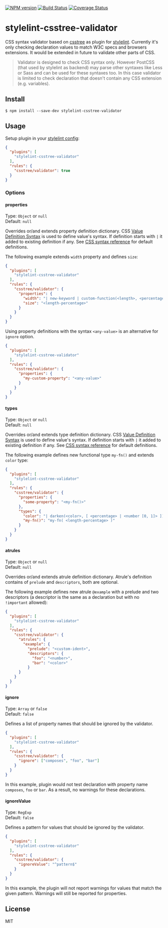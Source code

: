 [![NPM version](https://img.shields.io/npm/v/stylelint-csstree-validator.svg)](https://www.npmjs.com/package/stylelint-csstree-validator)
[![Build Status](https://github.com/csstree/stylelint-validator/actions/workflows/build.yml/badge.svg)](https://github.com/csstree/stylelint-validator/actions/workflows/build.yml)
[![Coverage Status](https://coveralls.io/repos/github/csstree/stylelint-validator/badge.svg?branch=master)](https://coveralls.io/github/csstree/stylelint-validator?branch=master)

# stylelint-csstree-validator

CSS syntax validator based on [csstree](https://github.com/csstree/csstree) as plugin for [stylelint](http://stylelint.io/). Currently it's only checking declaration values to match W3C specs and browsers extensions. It would be extended in future to validate other parts of CSS.

> Validator is designed to check CSS syntax only. However PostCSS (that used by stylelint as backend) may parse other syntaxes like Less or Sass and can be used for these syntaxes too. In this case validator is limited to check declaration that doesn't contain any CSS extension (e.g. variables).

## Install

```
$ npm install --save-dev stylelint-csstree-validator
```

## Usage

Setup plugin in your [stylelint config](http://stylelint.io/user-guide/configuration/):

```json
{
  "plugins": [
    "stylelint-csstree-validator"
  ],
  "rules": {
    "csstree/validator": true
  }
}
```

### Options

#### properties

Type: `Object` or `null`  
Default: `null`

Overrides or/and extends property definition dictionary. CSS [Value Definition Syntax](https://github.com/csstree/csstree/blob/master/docs/definition-syntax.md) is used to define value's syntax. If definition starts with `|` it added to existing definition if any. See [CSS syntax reference](https://csstree.github.io/docs/syntax/) for default definitions.

The following example extends `width` property and defines `size`:

```json
{
  "plugins": [
    "stylelint-csstree-validator"
  ],
  "rules": {
    "csstree/validator": {
      "properties": {
        "width": "| new-keyword | custom-function(<length>, <percentage>)",
        "size": "<length-percentage>"
      }
    }
  }
}
```

Using property definitions with the syntax `<any-value>` is an alternative for `ignore` option.

```json
{
  "plugins": [
    "stylelint-csstree-validator"
  ],
  "rules": {
    "csstree/validator": {
      "properties": {
        "my-custom-property": "<any-value>"
      }
    }
  }
}
```

#### types

Type: `Object` or `null`  
Default: `null`

Overrides or/and extends type definition dictionary. CSS [Value Definition Syntax](https://github.com/csstree/csstree/blob/master/docs/definition-syntax.md) is used to define value's syntax. If definition starts with `|` it added to existing definition if any. See [CSS syntax reference](https://csstree.github.io/docs/syntax/) for default definitions.

The following example defines new functional type `my-fn()` and extends `color` type:

```json
{
  "plugins": [
    "stylelint-csstree-validator"
  ],
  "rules": {
    "csstree/validator": {
      "properties": {
        "some-property": "<my-fn()>"
      },
      "types": {
        "color": "| darken(<color>, [ <percentage> | <number [0, 1]> ])",
        "my-fn()": "my-fn( <length-percentage> )"
      }
    }
  }
}
```

#### atrules

Type: `Object` or `null`  
Default: `null`

Overrides or/and extends atrule definition dictionary. Atrule's definition contains of `prelude` and `descriptors`, both are optional.

The following example defines new atrule `@example` with a prelude and two descriptors (a descriptor is the same as a declaration but with no `!important` allowed):

```json
{
  "plugins": [
    "stylelint-csstree-validator"
  ],
  "rules": {
    "csstree/validator": {
      "atrules": {
        "example": {
          "prelude": "<custom-ident>",
          "descriptors": {
            "foo": "<number>",
            "bar": "<color>"
          }
      }
    }
  }
}
```

#### ignore

Type: `Array` or `false`  
Default: `false`

Defines a list of property names that should be ignored by the validator.

```json
{
  "plugins": [
    "stylelint-csstree-validator"
  ],
  "rules": {
    "csstree/validator": {
      "ignore": ["composes", "foo", "bar"]
    }
  }
}
```

In this example, plugin would not test declaration with property name `composes`, `foo` or `bar`. As a result, no warnings for these declarations.

#### ignoreValue

Type: `RegExp`  
Default: `false`

Defines a pattern for values that should be ignored by the validator.

```json
{
  "plugins": [
    "stylelint-csstree-validator"
  ],
  "rules": {
    "csstree/validator": {
      "ignoreValue": "^pattern$"
    }
  }
}
```

In this example, the plugin will not report warnings for values that match the given pattern. Warnings will still be reported for properties.

## License

MIT
